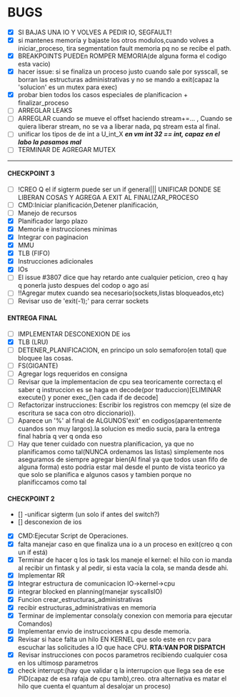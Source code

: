 # BUGS #
- [x] SI BAJAS UNA IO Y VOLVES A PEDIR IO, SEGFAULT!
- [x] si mantenes memoría y bajaste los otros modulos,cuando volves a iniciar_proceso, tira segmentation fault memoria pq no se recibe el path.
- [x] BREAKPOINTS PUEDEn ROMPER MEMORIA(de alguna forma el codigo esta vacio)
- [x] hacer issue: si se finaliza un proceso justo cuando sale por sysscall, se borran las estructuras administrativas y no se mando a exit(capaz la 'solucion' es un mutex para exec)
- [x] probar  bien todos los casos especiales de planificacion + finalizar_proceso
- [ ] ARREGLAR LEAKS
- [ ] ARREGLAR cuando se mueve el offset haciendo stream+=... , Cuando se quiera liberar stream, no se va a liberar nada, pq stream esta al final.
- [ ] unificar los tipos de  de int a U_int_X ***en vm int 32 == int, capaz en el labo la pasamos mal***
- [ ] TERMINAR DE AGREGAR MUTEX

____
#### CHECKPOINT 3 #######
- [ ] !CREO Q el if sigterm puede ser un if general||| UNIFICAR DONDE SE LIBERAN COSAS Y AGREGA A EXIT AL FINALIZAR_PROCESO
- [ ] CMD:Iniciar planificación,Detener planificación,
- [ ] Manejo de recursos
- [x] Planificador largo plazo
- [x] Memoría e instrucciones minimas
- [x] Integrar con paginacion
- [x] MMU
- [x] TLB (FIFO)
- [x] Instrucciones adicionales
- [x] IOs
- [ ] El issue #3807 dice que hay retardo ante cualquier peticion, creo q hay q ponerla justo despues del codop o ago así
- [ ] !!Agregar mutex cuando sea necesario(sockets,listas bloqueados,etc)
- [ ] Revisar uso de 'exit(-1);' para cerrar sockets

#### ENTREGA FINAL #######
- [ ] IMPLEMENTAR DESCONEXION DE ios
- [x] TLB (LRU)
- [ ] DETENER_PLANIFICACION, en principo un solo semaforo(en total) que bloquee las cosas.
- [ ] FS(GIGANTE)
- [ ] Agregar logs requeridos en consigna
- [ ] Revisar que la implementacion de cpu sea teoricamente correcta:q el saber q instruccion es se haga en decode(por traduccion)[ELIMINAR execute() y poner exec_()en cada if de decode]
- [ ] Refactorizar instrucciones: Escribir los registros con memcpy (el size de escritura se saca con otro diccionario)).
- [ ] Aparece un '%' al final de ALGUNOS'exit' en codigos(aparentemente cuandos son muy largos).la solucion es medio sucia, para la entrega final habría q ver q onda eso
- [ ] Hay que tener cuidado con nuestra planificacion, ya que no planificamos como tal(NUNCA ordenamos las listas) simplemente nos aseguramos de siempre agregar bien(Al final ya que todos usan fifo de alguna forma) esto podria estar mal desde el punto de vista teorico ya que solo se planifica e algunos casos y tambien porque no planificcamos como tal

#### CHECKPOINT 2 ####
- [] -unificar sigterm (un solo if antes del switch?)
- [] desconexion de ios
- [x] CMD:Ejecutar Script de Operaciones.
- [x] falta manejar caso en que finaliza una io a un proceso en exit(creo q con un if está)
- [x] Terminar de hacer q los io task los maneje el kernel: el hilo con io manda al recibir un fintask y al pedir, si esta vacía la cola, se manda desde ahi.
- [x] Implementar RR
- [x] Integrar estructura de comunicacion IO->kernel->cpu
- [x] integrar blocked en planning(manejar syscallsIO)
- [X] Funcion crear_estructuras_administrativas
- [X] recibir estructuras_administrativas en memoria
- [X] Terminar de implementar consola(y conexion con memoria para ejecutar Comandos)
- [X] Implementar envio de instrucciones a cpu desde memoria.
- [X] Revisar si hace falta un hilo EN KERNEL que solo este en rcv para escuchar las solicitudes a IO que hace CPU. **RTA:VAN POR DISPATCH**
- [X] Revisar instrucciones con pocos parametros recibiendo cualquier cosa en los ultimosp parametros
- [x] check interrupt:(hay que validar q la interrupcion que llega sea de ese PID(capaz de esa rafaja de cpu tamb),creo. otra alternativa es matar el hilo que cuenta el quantum al desalojar un proceso)